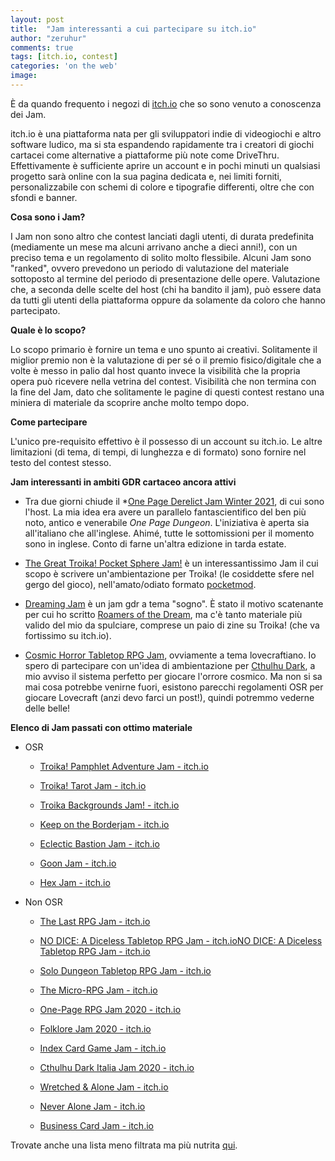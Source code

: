 ```yaml
---
layout: post
title:  "Jam interessanti a cui partecipare su itch.io"
author: "zeruhur"
comments: true
tags: [itch.io, contest]
categories: 'on the web'
image:
---
```


È da quando frequento i negozi di [itch.io](https://itch.io) che so sono venuto a conoscenza dei Jam.

itch.io è una piattaforma nata per gli sviluppatori indie di videogiochi e altro software ludico, ma si sta espandendo rapidamente tra i creatori di giochi cartacei come alternative a piattaforme più note come DriveThru. Effettivamente è sufficiente aprire un account e in pochi minuti un qualsiasi progetto sarà online con la sua pagina dedicata e, nei limiti forniti, personalizzabile con schemi di colore e tipografie differenti, oltre che con sfondi e banner.

**Cosa sono i Jam?**

I Jam non sono altro che contest lanciati dagli utenti, di durata predefinita (mediamente un mese ma alcuni arrivano anche a dieci anni!), con un preciso tema e un regolamento di solito molto flessibile. Alcuni Jam sono "ranked", ovvero prevedono un periodo di valutazione del materiale sottoposto al termine del periodo di presentazione delle opere. Valutazione che, a seconda delle scelte del host (chi ha bandito il jam), può essere data da tutti gli utenti della piattaforma oppure da solamente da coloro che hanno partecipato. 

**Quale è lo scopo?**

Lo scopo primario è fornire un tema e uno spunto ai creativi. Solitamente il miglior premio non è la valutazione di per sé o il premio fisico/digitale che a volte è messo in palio dal host quanto invece la visibilità che la propria opera può ricevere nella vetrina del contest. Visibilità che non termina con la fine del Jam, dato che solitamente le pagine di questi contest restano una miniera di materiale da scoprire anche molto tempo dopo.

**Come partecipare**

L'unico pre-requisito effettivo è il possesso di un account su itch.io. Le altre limitazioni (di tema, di tempi, di lunghezza e di formato) sono fornire nel testo del contest stesso.

**Jam interessanti in ambiti GDR cartaceo ancora attivi**

- Tra due giorni chiude il *[One Page Derelict Jam Winter 2021](https://itch.io/jam/one-page-derelict), di cui sono l'host. La mia idea era avere un parallelo fantascientifico del ben più noto, antico e venerabile *One Page Dungeon*. L'iniziativa è aperta sia all'italiano che all'inglese. Ahimé, tutte le sottomissioni per il momento sono in inglese. Conto di farne un'altra edizione in tarda estate.

- [The Great Troika! Pocket Sphere Jam!](https://itch.io/jam/the-great-troika-pocket-sphere-jam) è un interessantissimo Jam il cui scopo è scrivere un'ambientazione per Troika! (le cosiddette sfere nel gergo del gioco), nell'amato/odiato formato [pocketmod](https://pocketmod.com/).

- [Dreaming Jam](https://itch.io/jam/dreaming-game-jam) è un jam gdr a tema "sogno". È stato il motivo scatenante per cui ho scritto [Roamers of the Dream](https://zeruhur.itch.io/roamers-of-the-dream), ma c'è tanto materiale più valido del mio da spulciare, comprese un paio di zine su Troika! (che va fortissimo su itch.io).

- [Cosmic Horror Tabletop RPG Jam](https://itch.io/jam/cosmic-horror-jam), ovviamente a tema lovecraftiano. Io spero di partecipare con un'idea di ambientazione per [Cthulhu Dark](https://site.pelgranepress.com/index.php/cthulhu-dark/), a mio avviso il sistema perfetto per giocare l'orrore cosmico. Ma non si sa mai cosa potrebbe venirne fuori, esistono parecchi regolamenti OSR per giocare Lovecraft (anzi devo farci un post!), quindi potremmo vederne delle belle!



**Elenco di Jam passati con ottimo materiale**

- OSR
  
  - [Troika! Pamphlet Adventure Jam - itch.io](https://itch.io/jam/troika-pamphlet-adventure-jam)
  
  - [Troika! Tarot Jam - itch.io](https://itch.io/jam/troika-tarot-jam)
  
  - [Troika Backgrounds Jam! - itch.io](https://itch.io/jam/troika-backgrounds-jam)
  
  - [Keep on the Borderjam - itch.io](https://itch.io/jam/keep-on-the-borderjam)
  
  - [Eclectic Bastion Jam - itch.io](https://itch.io/jam/eclectic-bastion-jam)
  
  - [Goon Jam - itch.io](https://itch.io/jam/goonjam)
  
  - [Hex Jam - itch.io](https://itch.io/jam/hexjam)

- Non OSR
  
  - [The Last RPG Jam - itch.io](https://itch.io/jam/the-last-rpg-jam)
  
  - [NO DICE: A Diceless Tabletop RPG Jam - itch.io](https://itch.io/jam/no-dice-a-diceless-tabletop-rpg-jam)[NO DICE: A Diceless Tabletop RPG Jam - itch.io](https://itch.io/jam/no-dice-a-diceless-tabletop-rpg-jam)
  
  - [Solo Dungeon Tabletop RPG Jam - itch.io](https://itch.io/jam/solo-dungeon-tabletop-rpg-jam)
  
  - [The Micro-RPG Jam - itch.io](https://itch.io/jam/micro-rpg-jam)
  
  - [One-Page RPG Jam 2020 - itch.io](https://itch.io/jam/one-page-rpg-jam-2020)
  
  - [Folklore Jam 2020 - itch.io](https://itch.io/jam/folklorejam2020)
  
  - [Index Card Game Jam - itch.io](https://itch.io/jam/index-card-game-jam)
  
  - [Cthulhu Dark Italia Jam 2020 - itch.io](https://itch.io/jam/cthulhudarkitaliajam2020)
  
  - [Wretched &amp; Alone Jam - itch.io](https://itch.io/jam/wretched-jam)
  
  - [Never Alone Jam - itch.io](https://itch.io/jam/never-alone-jam)
  
  - [Business Card Jam - itch.io](https://itch.io/jam/business-card-jam)

Trovate anche una lista meno filtrata ma più nutrita [qui](https://matthieu-be.itch.io/big-list-rpg-jam).
